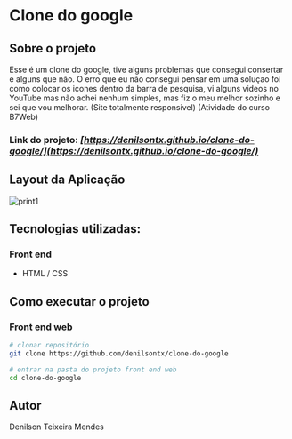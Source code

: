 # Clone do google

## Sobre o projeto

Esse é um clone do google, tive alguns problemas que consegui consertar e alguns que não. O erro que eu não consegui pensar em uma soluçao foi como colocar os icones dentro da barra 
de pesquisa, vi alguns videos no YouTube mas não achei nenhum simples, mas fiz o meu melhor sozinho e sei que vou melhorar. (Site totalmente responsivel) (Atividade do curso B7Web)

### Link do projeto: _[https://denilsontx.github.io/clone-do-google/](https://denilsontx.github.io/clone-do-google/)_

## Layout da Aplicação
![print1](https://github.com/denilsontx/clone-do-google/assets/136747514/771bec75-0dfc-40cd-b323-b002c37868dc)

## Tecnologias utilizadas:
### Front end
- HTML / CSS

## Como executar o projeto

### Front end web

```bash
# clonar repositório
git clone https://github.com/denilsontx/clone-do-google

# entrar na pasta do projeto front end web
cd clone-do-google
```

## Autor

Denilson Teixeira Mendes
